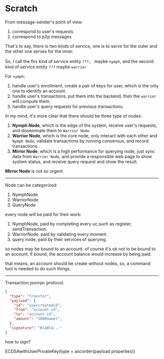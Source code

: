 # Scratch

From message-sender's point of view:

1. correspond to user's requests
2. correspond to p2p messages

That's to say, there is two kinds of service, one is to
serve for the outer and the other one serves for the inner.

So, I call the firs kind of service entity `???`， maybe
 `nymph`, and the second kind of service entity `???`
 maybe `warrior`

 For `nymph`:

1. handle user's enrollment, create a pair of keys
for user, which is the only one to identify an account.
2. handle user's transactions, put them into the
backend, then the `warrior` will compute them.
3. handle user's query requests for previous transactions.


In my mind, it's more clear that there should be three type of nodes:
1. **Nymph Node**, which is the edge of the system, receive user's requests,
and disseminate them to `Warrior Node`.
2. **Warrior Node**, which is the core node, only interact with each other
and `Nymph Node`, validate transactions by running consensus, and record
transactions.
3. **Mirror Node**, which is a high performance for querying node, just sync data
from `Warrior Node`, and provide a responsible web page to show system status,
and receive query request and show the result.

**Mirror Node** is not so urgent.

----

Node can be categorized:
1. NymphNode
2. WarriorNode
3. QueryNode

every node will be paid for their work:
1. NymphNode, paid by completing every uc,such as register, sendTransaction.
2. WarriorNode, paid by validating every moment.
3. query node, paid by their services of querying.

so nodes may be bound to an account. of course it's ok not to be bound to an account.
if bound, the account balance would increase by being paid.

that means, an account should be create without nodes, so, a command tool is needed to do such things.

----

Transaction jsonrpc protocol.

```json
{
  "type": "Transfer",
  "payload": {
    "id": "usercreatedid",
    "from": "account-id",
    "to": "account-id",
    "amount": "1000Sweet",
  },
  "signature": "BlaBla..."
}
```

how to sign?

ECDSAwithUserPrivateKey(type + ascorder(payload properties))